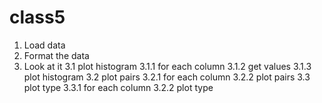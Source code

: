 # class5
1. Load data
2. Format the data
3. Look at it
	3.1 plot histogram
		3.1.1 for each column
		3.1.2	get values
		3.1.3	plot histogram
	3.2 plot pairs
		3.2.1 for each column
		3.2.2	plot pairs
	3.3 plot type
		3.3.1 for each column
		3.2.2	plot type